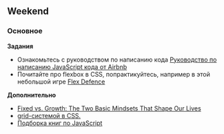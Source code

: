 ## Weekend

### Основное

**Задания**

- Ознакомьтесь с руководством по написанию кода [Руководство по написанию JavaScript кода от Airbnb](https://github.com/leonidlebedev/javascript-airbnb)    
- Почитайте про flexbox в CSS, попрактикуйтесь, например в этой небольшой игре [Flex Defence](http://www.flexboxdefense.com/)

**Дополнительно**

- [Fixed vs. Growth: The Two Basic Mindsets That Shape Our Lives](https://www.brainpickings.org/2014/01/29/carol-dweck-mindset/)
- [grid-системой в CSS. ](https://cssgridgarden.com/#ru)
- [Подборка книг по JavaScript](https://tproger.ru/books/advanced-javascript-books/)
